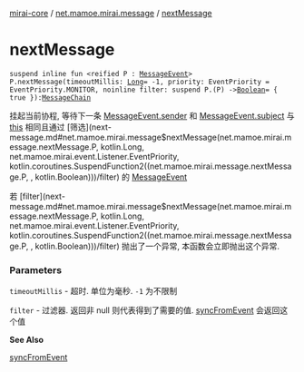 [mirai-core](../index.md) / [net.mamoe.mirai.message](index.md) / [nextMessage](./next-message.md)

# nextMessage

`suspend inline fun <reified P : `[`MessageEvent`](-message-event/index.md)`> P.nextMessage(timeoutMillis: `[`Long`](https://kotlinlang.org/api/latest/jvm/stdlib/kotlin/-long/index.html)` = -1, priority: EventPriority = EventPriority.MONITOR, noinline filter: suspend P.(P) -> `[`Boolean`](https://kotlinlang.org/api/latest/jvm/stdlib/kotlin/-boolean/index.html)` = { true }): `[`MessageChain`](../net.mamoe.mirai.message.data/-message-chain/index.md)

挂起当前协程, 等待下一条 [MessageEvent.sender](-message-event/sender.md) 和 [MessageEvent.subject](-message-event/subject.md) 与 [this](next-message/-this-.md) 相同且通过 [筛选](next-message.md#net.mamoe.mirai.message$nextMessage(net.mamoe.mirai.message.nextMessage.P, kotlin.Long, net.mamoe.mirai.event.Listener.EventPriority, kotlin.coroutines.SuspendFunction2((net.mamoe.mirai.message.nextMessage.P, , kotlin.Boolean)))/filter) 的 [MessageEvent](-message-event/index.md)

若 [filter](next-message.md#net.mamoe.mirai.message$nextMessage(net.mamoe.mirai.message.nextMessage.P, kotlin.Long, net.mamoe.mirai.event.Listener.EventPriority, kotlin.coroutines.SuspendFunction2((net.mamoe.mirai.message.nextMessage.P, , kotlin.Boolean)))/filter) 抛出了一个异常, 本函数会立即抛出这个异常.

### Parameters

`timeoutMillis` - 超时. 单位为毫秒. `-1` 为不限制

`filter` - 过滤器. 返回非 null 则代表得到了需要的值. [syncFromEvent](../net.mamoe.mirai.event/sync-from-event.md) 会返回这个值

**See Also**

[syncFromEvent](../net.mamoe.mirai.event/sync-from-event.md)

